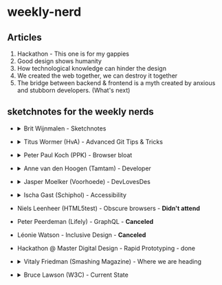 # weekly-nerd

## Articles
1. Hackathon - This one is for my gappies
2. Good design shows humanity  
3. How technological knowledge can hinder the design
4. We created the web together, we can destroy it together
5. The bridge between backend & frontend is a myth created by anxious and stubborn developers. (What's next)

## sketchnotes for the weekly nerds
* <details>
  <summary> Brit Wijnmalen - Sketchnotes </summary>
  <p> - Didn't really sketchnote this one since this was the workshop, and couldn't really do 2 sketchnotes at once.</p>
  <img src="https://photos-6.dropbox.com/t/2/AABavkRPwyK52iIMkVh9Y1MSZyyEoLZECRFCE0fm-CW6tw/12/259023506/png/32x32/3/1529856000/0/2/sketchnotes.png/EM3V2KYDGMThByACKAI/DQ9CZO0NmROf-Qpa5hx7bMfHyUxuL3L_fErxOJ_G6VA?dl=0&preserve_transparency=1&size=2048x1536&size_mode=3">
</details>  
  
* <details>
  <summary> Titus Wormer (HvA) - Advanced Git Tips & Tricks </summary>
  <p> </p>
  <img src="https://photos-1.dropbox.com/t/2/AAClzSBcf16r2OLZDmuXd2ovThYESrYXF2X-LOUUii_ZzQ/12/259023506/png/32x32/3/1529856000/0/2/worm-2.png/EM3V2KYDGMXhByACKAI/Sk-bQKevRUJ5-gQv7zkza4bVvIV6zKVpamxHyBbBYdY?dl=0&preserve_transparency=1&size=2048x1536&size_mode=3">
  <img src="https://photos-5.dropbox.com/t/2/AAAyAAvdLHXLiCXUBeQv8-I8oBCzgq-MlTjsGQIhdSDwrA/12/259023506/png/32x32/3/1529856000/0/2/quirks-1.png/EM3V2KYDGMXhByACKAI/_Spg105v7RDRRkd65nJY72fSJpUN11xm0T8iPY45upc?dl=0&preserve_transparency=1&size=2048x1536&size_mode=3"/>
</details>  
  
* <details>
  <summary> Peter Paul Koch (PPK) - Browser bloat </summary>
  <p> </p>  
  <img src="https://photos-5.dropbox.com/t/2/AADvMApqbeT_ufhnN-LNbDExnzF48aq6sJM14iaZRsk9dw/12/259023506/png/32x32/3/1529856000/0/2/quirks-2.png/EM3V2KYDGMXhByACKAI/G4DfTSCusvmzdL8D2JxOLv-Q35uK-ITsQYPjsDJJjNw?dl=0&preserve_transparency=1&size=2048x1536&size_mode=3">
  <img src="http://puu.sh/AL4Eq/9bc61e6a1b.jpg">
  
</details> 
  
* <details>
  <summary> Anne van den Hoogen (Tamtam) - Developer </summary>
  <p> </p>
  <img src=http://puu.sh/AL4Hv/541b888614.jpg">
  <img src="http://puu.sh/AL4HK/c44056b863.jpg">
  
</details> 
  
* <details>
  <summary> Jasper Moelker (Voorhoede) - DevLovesDes </summary>
  <p> </p>
  <img src="http://puu.sh/AL4JI/f87f5b13cd.jpg">
  
</details> 
   
* <details>
  <summary> Ischa Gast (Schiphol) - Accessibility </summary>
  <p> </p>
  <img src="http://puu.sh/AL4NI/89a96a240b.jpg">
  <img src="http://puu.sh/AL4ON/22da289711.jpg">
  
</details> 
  
* Niels Leenheer (HTML5test) - Obscure browsers - **Didn't attend**
* Peter Peerdeman (Lifely) - GraphQL - **Canceled**
* Léonie Watson - Inclusive Design - **Canceled**

* Hackathon @ Master Digital Design - Rapid Prototyping - done

* <details>
  <summary> Vitaly Friedman (Smashing Magazine) - Where we are heading </summary>
  <p> </p>
  <img src="http://puu.sh/ALjew/ffaf496953.jpg">
  
</details> 
  
* <details>
  <summary>  Bruce Lawson (W3C) - Current State </summary>
  <p> </p>
  <img src="https://photos-5.dropbox.com/t/2/AADvMApqbeT_ufhnN-LNbDExnzF48aq6sJM14iaZRsk9dw/12/259023506/png/32x32/3/1529856000/0/2/quirks-2.png/EM3V2KYDGMXhByACKAI/G4DfTSCusvmzdL8D2JxOLv-Q35uK-ITsQYPjsDJJjNw?dl=0&preserve_transparency=1&size=2048x1536&size_mode=3">
  
</details>
